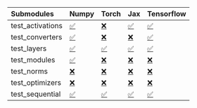| Submodules       | Numpy                                                                                                                           | Torch                                                                                                                           | Jax                                                                                                                             | Tensorflow                                                                                                                      |
|:-----------------|:--------------------------------------------------------------------------------------------------------------------------------|:--------------------------------------------------------------------------------------------------------------------------------|:--------------------------------------------------------------------------------------------------------------------------------|:--------------------------------------------------------------------------------------------------------------------------------|
| test_activations | <a href="https://github.com/unifyai/ivy/runs/8112410237?check_suite_focus=true" rel="noopener noreferrer" target="_blank">✅</a> | <a href="https://github.com/unifyai/ivy/runs/8112411128?check_suite_focus=true" rel="noopener noreferrer" target="_blank">❌</a> | <a href="https://github.com/unifyai/ivy/runs/8112412136?check_suite_focus=true" rel="noopener noreferrer" target="_blank">✅</a> | <a href="https://github.com/unifyai/ivy/runs/8112413041?check_suite_focus=true" rel="noopener noreferrer" target="_blank">✅</a> |
| test_converters  | <a href="https://github.com/unifyai/ivy/runs/8112410372?check_suite_focus=true" rel="noopener noreferrer" target="_blank">✅</a> | <a href="https://github.com/unifyai/ivy/runs/8112411243?check_suite_focus=true" rel="noopener noreferrer" target="_blank">❌</a> | <a href="https://github.com/unifyai/ivy/runs/8112412278?check_suite_focus=true" rel="noopener noreferrer" target="_blank">❌</a> | <a href="https://github.com/unifyai/ivy/runs/8112413155?check_suite_focus=true" rel="noopener noreferrer" target="_blank">✅</a> |
| test_layers      | <a href="https://github.com/unifyai/ivy/runs/8112410464?check_suite_focus=true" rel="noopener noreferrer" target="_blank">✅</a> | <a href="https://github.com/unifyai/ivy/runs/8112411407?check_suite_focus=true" rel="noopener noreferrer" target="_blank">✅</a> | <a href="https://github.com/unifyai/ivy/runs/8112412405?check_suite_focus=true" rel="noopener noreferrer" target="_blank">✅</a> | <a href="https://github.com/unifyai/ivy/runs/8112413288?check_suite_focus=true" rel="noopener noreferrer" target="_blank">✅</a> |
| test_modules     | <a href="https://github.com/unifyai/ivy/runs/8112410590?check_suite_focus=true" rel="noopener noreferrer" target="_blank">✅</a> | <a href="https://github.com/unifyai/ivy/runs/8112411552?check_suite_focus=true" rel="noopener noreferrer" target="_blank">❌</a> | <a href="https://github.com/unifyai/ivy/runs/8112412547?check_suite_focus=true" rel="noopener noreferrer" target="_blank">❌</a> | <a href="https://github.com/unifyai/ivy/runs/8112413412?check_suite_focus=true" rel="noopener noreferrer" target="_blank">❌</a> |
| test_norms       | <a href="https://github.com/unifyai/ivy/runs/8112410688?check_suite_focus=true" rel="noopener noreferrer" target="_blank">❌</a> | <a href="https://github.com/unifyai/ivy/runs/8112411695?check_suite_focus=true" rel="noopener noreferrer" target="_blank">❌</a> | <a href="https://github.com/unifyai/ivy/runs/8112412670?check_suite_focus=true" rel="noopener noreferrer" target="_blank">❌</a> | <a href="https://github.com/unifyai/ivy/runs/8112413529?check_suite_focus=true" rel="noopener noreferrer" target="_blank">❌</a> |
| test_optimizers  | <a href="https://github.com/unifyai/ivy/runs/8112410818?check_suite_focus=true" rel="noopener noreferrer" target="_blank">❌</a> | <a href="https://github.com/unifyai/ivy/runs/8112411842?check_suite_focus=true" rel="noopener noreferrer" target="_blank">❌</a> | <a href="https://github.com/unifyai/ivy/runs/8112412800?check_suite_focus=true" rel="noopener noreferrer" target="_blank">❌</a> | <a href="https://github.com/unifyai/ivy/runs/8112413676?check_suite_focus=true" rel="noopener noreferrer" target="_blank">❌</a> |
| test_sequential  | <a href="https://github.com/unifyai/ivy/runs/8112410991?check_suite_focus=true" rel="noopener noreferrer" target="_blank">✅</a> | <a href="https://github.com/unifyai/ivy/runs/8112411989?check_suite_focus=true" rel="noopener noreferrer" target="_blank">✅</a> | <a href="https://github.com/unifyai/ivy/runs/8112412917?check_suite_focus=true" rel="noopener noreferrer" target="_blank">✅</a> | <a href="https://github.com/unifyai/ivy/runs/8112413812?check_suite_focus=true" rel="noopener noreferrer" target="_blank">✅</a> |